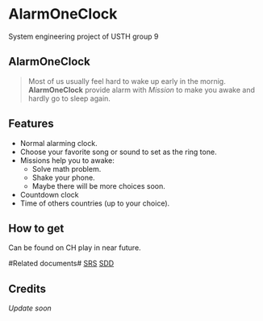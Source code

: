 # AlarmOneClock
System engineering project of USTH group 9 
## AlarmOneClock ##

>Most of us usually feel hard to wake up early in the mornig. **AlarmOneClock** 
provide alarm with *Mission* to make you awake and hardly go to sleep again. 

## Features ##

- Normal alarming clock.
- Choose your favorite song or sound to set as the ring tone.
- Missions help you to awake:
	* Solve math problem.
	* Shake your phone.
	* Maybe there will be more choices soon.
- Countdown clock 
- Time of others countries (up to your choice).

## How to get  ##
Can be found on CH play in near future. 

#Related documents#
[SRS](https://docs.google.com/document/d/18FnDyLv0YIAUWulMwzdPrGxcru3bg4rtsX-3uriw328/edit)
[SDD](https://docs.google.com/document/d/1bGcOB950tOYoCmnpiNcFT7yY9jlH64R8OOp7k-9uFHw/edit)

## Credits ##

*Update soon*
